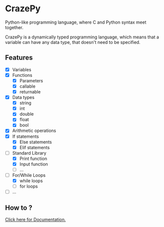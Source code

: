 
# CrazePy

Python-like programming language, where C and Python syntax meet together.

CrazePy is a dynamically typed programming language, which means that a variable can have any data type, that doesn't need to be specified.

## Features
- [x] Variables
- [x] Functions
    - [x] Parameters
    - [x] callable
    - [x] returnable
- [x] Data types
    - [x] string
    - [x] int
    - [x] double
    - [x] float
    - [x] bool
- [x] Arithmetic operations
- [x] If statements
    - [x] Else statements
    - [x] Elif statements
- [ ] Standard Library
    - [x] Print function
    - [x] Input function
    - [ ] ...
- [ ] For/While Loops
    - [x] while loops
    - [ ] for loops
- [ ] ...
## How to ?
[Click here for Documentation.](docs.md)
